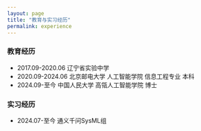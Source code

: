 ```yaml
---
layout: page
title: "教育与实习经历"
permalink: experience
---
```

### 教育经历
- 2017.09-2020.06  辽宁省实验中学
- 2020.09-2024.06  北京邮电大学 人工智能学院 信息工程专业 本科
- 2024.09-至今  中国人民大学 高瓴人工智能学院 博士
### 实习经历
- 2024.07-至今  通义千问SysML组 